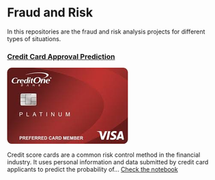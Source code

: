 # Fraud and Risk

In this repositories are the fraud and risk analysis projects for different types of situations.

### [Credit Card Approval Prediction](https://github.com/miguelzeph/Fraud_Risk/blob/main/Credit%20Card%20Approval%20Prediction/notebook.ipynb)

<img src = './Credit Card Approval Prediction/img/card.jpeg'>

Credit score cards are a common risk control method in the financial industry. It uses personal information and data submitted by credit card applicants to predict the probability of... [Check the notebook](https://github.com/miguelzeph/Fraud_Risk/blob/main/Credit%20Card%20Approval%20Prediction/notebook.ipynb)

